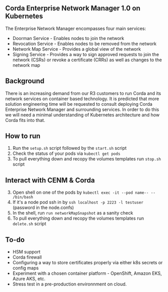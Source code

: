 ## Corda Enterprise Network Manager 1.0 on Kubernetes

The Enterprise Network Manager encompasses four main services:

- Doorman Service - Enables nodes to join the network
- Revocation Service - Enables nodes to be removed from the network
- Network Map Service - Provides a global view of the network
- Signing Service - Provides a way to sign approved requests to join the network (CSRs) or revoke a certificate (CRRs) as well as changes to the network map

## Background

There is an increasing demand from our R3 customers to run Corda and its network services on container based technology. It is predicted that more solution engineering time will be requested to consult deploying Corda Enterprise Network Manager and surrounding services. In order to do this we will need a minimal understanding of Kubernetes architecture and how Corda fits into that. 

## How to run 

1. Run the `setup.sh` script followed by the `start.sh` script
2. Check the status of your pods via `kubectl get pods`
3. To pull everything down and recopy the volumes templates run `stop.sh` script

## Interact with CENM & Corda

3. Open shell on one of the pods by `kubectl exec -it --pod name-- -- /bin/bash`
4. If it's a node pod ssh in by `ssh localhost -p 2223 -l testuser` (password in the node.confs)
5. In the shell, run `run networkMapSnapshot` as a sanity check
6. To pull everything down and recopy the volumes templates run `delete.sh` script

## To-do

- HSM support
- Corda firewall
- Configuring a way to store certificates properly via either k8s secrets or config maps
- Experiment with a chosen container platform - OpenShift, Amazon EKS, Azure AKS, etc.
- Stress test in a pre-production environnment on cloud.
